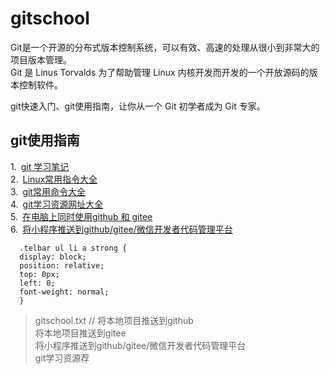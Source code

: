 # gitschool

Git是一个开源的分布式版本控制系统，可以有效、高速的处理从很小到非常大的项目版本管理。  
Git 是 Linus Torvalds 为了帮助管理 Linux 内核开发而开发的一个开放源码的版本控制软件。  

git快速入门、git使用指南，让你从一个 Git 初学者成为 Git 专家。  

## git使用指南  
1.&ensp;[git 学习笔记](https://github.com/aliplus/gitschool/blob/master/gitnotes.txt)  
2.&ensp;[Linux常用指令大全](https://github.com/aliplus/gitschool/blob/master/linux-command.txt)  
3.&ensp;[git常用命令大全](https://github.com/aliplus/gitschool/blob/master/git-command.txt)  
4.&ensp;[git学习资源网址大全](https://github.com/aliplus/gitschool/blob/master/git-url.txt)  
5.&ensp;[在电脑上同时使用github 和 gitee](https://github.com/aliplus/gitschool/blob/master/git-github_gitee.txt)  
6.&ensp;[将小程序推送到github/gitee/微信开发者代码管理平台](https://github.com/aliplus/gitschool/blob/master/git-miniProgram.txt)  


      .telbar ul li a strong {
      display: block;
      position: relative;
      top: 0px;
      left: 0;
      font-weight: normal;
      }



> gitschool.txt     //
> 将本地项目推送到github  
将本地项目推送到gitee  
将小程序推送到github/gitee/微信开发者代码管理平台  
git学习资源荐  

